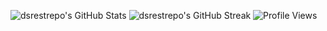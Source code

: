 ![dsrestrepo's GitHub Stats](https://github-readme-stats.vercel.app/api?username=dsrestrepo&show_icons=true&theme=light&hide_border=true) 
![dsrestrepo's GitHub Streak](https://github-readme-streak-stats.herokuapp.com/?theme=light&user=dsrestrepo&hide_border=true) 
![Profile Views](https://komarev.com/ghpvc/?username=dsrestrepo)
